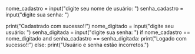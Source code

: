 nome_cadastro = input("digite seu nome de usuário: ")
senha_cadastro = input("digite sua senha: ")

print("Cadastrado com sucesso!!")
nome_digitado = input("digite seu usuário: ")
senha_digitada = input("digite sua senha: ")
if nome_cadastro == nome_digitado and senha_cadastro == senha_digitada:
    print("Logado com sucesso!!")
else:
      print("Usuário e senha estão incorretos.")

